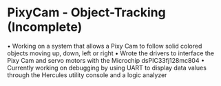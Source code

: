 # PixyCam - Object-Tracking (Incomplete)
•	Working on a system that allows a Pixy Cam to follow solid colored objects moving up, 
  down, left or right
•	Wrote the drivers to interface the Pixy Cam and servo motors with the Microchip dsPIC33fj128mc804
•	Currently working on debugging by using UART to display data values through the  Hercules
  utility console and a logic analyzer
